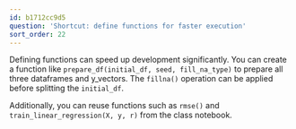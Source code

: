 ```yaml
---
id: b1712cc9d5
question: 'Shortcut: define functions for faster execution'
sort_order: 22
---
```


Defining functions can speed up development significantly. You can create a function like `prepare_df(initial_df, seed, fill_na_type)` to prepare all three dataframes and y_vectors. The `fillna()` operation can be applied before splitting the `initial_df`.

Additionally, you can reuse functions such as `rmse()` and `train_linear_regression(X, y, r)` from the class notebook.